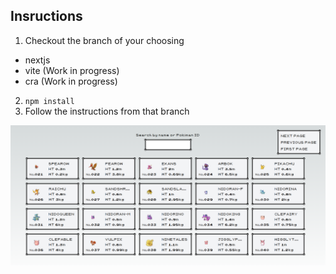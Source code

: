 ## Insructions

1. Checkout the branch of your choosing

* nextjs
* vite (Work in progress)
* cra (Work in progress)

2. `npm install` 
1. Follow the instructions from that branch

![img](Screenshot.png)